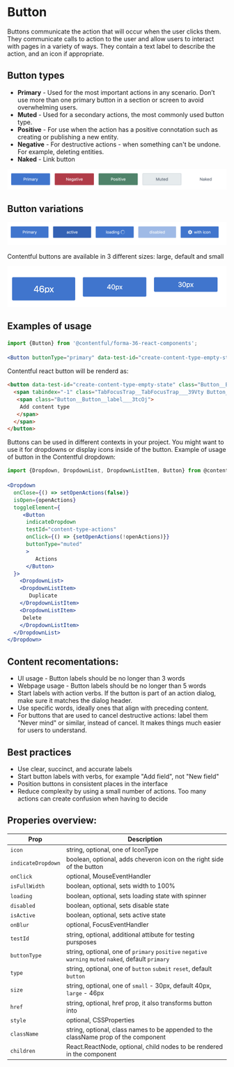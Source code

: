# Button

Buttons communicate the action that will occur when the user clicks them. They communicate calls to action to the user and allow users to interact with pages in a variety of ways. They contain a text label to describe the action, and an icon if appropriate.

## Button types

- **Primary** - Used for the most important actions in any scenario. Don’t use more than one primary button in a section or screen to avoid overwhelming users.
- **Muted** - Used for a secondary actions, the most commonly used button type.
- **Positive** - For use when the action has a positive connotation such as creating or publishing a new entity.
- **Negative** - For destructive actions - when something can't be undone. For example, deleting entities.
- **Naked** - Link button


![button overview](images/img.png)

## Button variations

![Button variations](images/img-1.png)

Contentful buttons are available in 3 different sizes: large, default and small

![Button sizes overview](images/img-2.png)


## Examples of usage

```jsx
import {Button} from '@contentful/forma-36-react-components';

<Button buttonType="primary" data-test-id="create-content-type-empty-state">Add content type</Button>

```
Contentful react button will be renderd as:

```html
<button data-test-id="create-content-type-empty-state" class="Button__Button___1ZfFj a11y__focus-border--default___60AXp Button__Button--primary___JImeO" type="button">
  <span tabindex="-1" class="TabFocusTrap__TabFocusTrap___39Vty Button__Button__inner-wrapper___3qrNC">
   <span class="Button__Button__label___3tcOj">
    Add content type
   </span>
  </span>
</button>
```

Buttons  can be used in different contexts in your project. You might want to use it for dropdowns or display icons inside of the button.
Example of usage of button in the Contentful dropdown:

```jsx
import {Dropdown, DropdownList, DropdownListItem, Button} from @contentful/forma-36-react-components

<Dropdown
  onClose={() => setOpenActions(false)}
  isOpen={openActions}
  toggleElement={
     <Button
      indicateDropdown
      testId="content-type-actions"
      onClick={() => {setOpenActions(!openActions)}}
      buttonType="muted"
      >
         Actions
      </Button>
  }>
    <DropdownList>
    <DropdownListItem>
       Duplicate
    </DropdownListItem>
    <DropdownListItem>
     Delete
    </DropdownListItem>
  </DropdownList>
</Dropdown>
```


## Content recomentations:

 - UI usage - Button labels should be no longer than 3 words
 - Webpage usage - Button labels should be no longer than 5 words
 - Start labels with action verbs. If the button is part of an action dialog, make sure it matches the dialog header.
 - Use specific words, ideally ones that align with preceding content.
 - For buttons that are used to cancel destructive actions: label them "Never mind" or similar, instead of cancel. It makes things much easier for users to understand.

## Best practices

- Use clear, succinct, and accurate labels
- Start button labels with verbs, for example "Add field", not "New field"
- Position buttons in consistent places in the interface
- Reduce complexity by using a small number of actions. Too many actions can create confusion when having to decide

## Properies overview:

|Prop|Description|
|-|-|
|`icon`| string, optional, one of IconType |
|`indicateDropdown`| boolean, optional, adds cheveron icon on the right side of the button |
|`onClick`| optional, MouseEventHandler |
|`isFullWidth`| boolean, optional, sets width to 100% |
|`loading`| boolean, optional, sets loading state with spinner |
|`disabled`| boolean, optional, sets disable state |
|`isActive`| boolean, optional, sets active state |
|`onBlur`| optional, FocusEventHandler |
|`testId`| string, optional, additional attibute for testing pursposes |
|`buttonType`| string, optional, one of `primary` `positive` `negative` `warning` `muted` `naked`, default `primary` |
|`type`| string, optional, one of `button` `submit` `reset`, default `button` |
|`size`| string, optional, one of `small` - 30px, default 40px, `large` - 46px |
|`href`| string, optional, href prop, it also transforms button into <a> |
|`style`| optional, CSSProperties |
|`className`| string, optional, class names to be appended to the className prop of the component |
|`children`| React.ReactNode, optional, child nodes to be rendered in the component |
